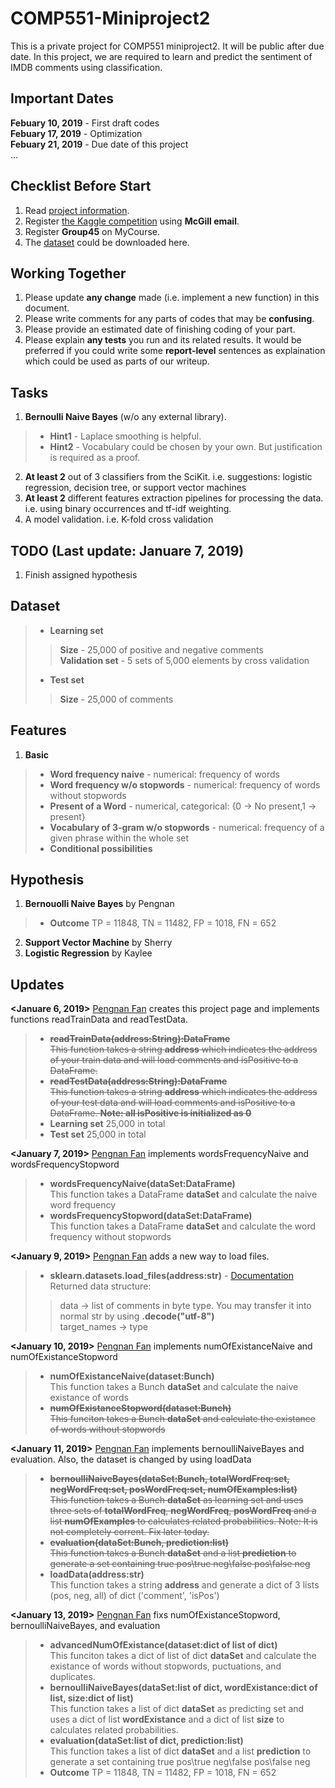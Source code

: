 # COMP551-Miniproject2
This is a private project for COMP551 miniproject2. It will be public after due date. In this project, we are required to learn and predict the sentiment of IMDB comments using classification.

## Important Dates
**Febuary 10, 2019** - First draft codes  
**Febuary 17, 2019** - Optimization  
**Febuary 21, 2019** - Due date of this project  
...  

## Checklist Before Start
1) Read [project information](https://www.cs.mcgill.ca/~wlh/comp551/files/miniproject2_spec.pdf).  
2) Register [the Kaggle competition](https://www.kaggle.com/t/b95c2a432a9445d6a01a7a95d51d1dd5) using **McGill email**.  
3) Register **Group45** on MyCourse.  
4) The [dataset](https://www.kaggle.com/c/12888/download-all) could be downloaded here.  

## Working Together
1) Please update **any change** made (i.e. implement a new function) in this document.  
2) Please write comments for any parts of codes that may be **confusing**.  
3) Please provide an estimated date of finishing coding of your part.  
4) Please explain **any tests** you run and its related results. It would be preferred if you could write some **report-level** sentences as explaination which could be used as parts of our writeup.  

## Tasks  
1) **Bernoulli Naive Bayes** (w/o any external library).  
> * **Hint1** - Laplace smoothing is helpful.  
> * **Hint2** - Vocabulary could be chosen by your own. But justification is required as a proof.   
2) **At least 2** out of 3 classifiers from the SciKit. i.e. suggestions: logistic regression, decision tree, or support vector machines  
3) **At least 2** different features extraction pipelines for processing the data. i.e. using binary occurrences and tf-idf weighting.  
4) A model validation. i.e. K-fold cross validation  

## TODO (Last update: Januare 7, 2019)
1) Finish assigned hypothesis  

## Dataset  
> * **Learning set**  
>> **Size** - 25,000 of positive and negative comments  
>> **Validation set** - 5 sets of 5,000 elements by cross validation  
> * **Test set**
>> **Size** - 25,000 of comments  

## Features
1. **Basic**  
> * **Word frequency naive** - numerical: frequency of words
> * **Word frequency w/o stopwords** - numerical: frequency of words without stopwords
> * **Present of a Word** - numerical, categorical: {0 -> No present,1 -> present}  
> * **Vocabulary of 3-gram w/o stopwords** - numerical: frequency of a given phrase within the whole set
> * **Conditional possibilities**  

## Hypothesis  
1. **Bernouolli Naive Bayes** by Pengnan  
> * **Outcome** TP =  11848, TN =  11482, FP =  1018, FN =  652  
2. **Support Vector Machine** by Sherry  
3. **Logistic Regression** by Kaylee  

## Updates
**<Januare 6, 2019>** [Pengnan Fan](https://github.com/Catosine) creates this project page and implements functions readTrainData and readTestData. 
> * ~~**readTrainData(address:String):DataFrame**~~  
> ~~This function takes a string **address** which indicates the address of your train data and will load comments and isPositive to a DataFrame.~~  
> * ~~**readTestData(address:String):DataFrame**~~  
> ~~This function takes a string **address** which indicates the address of your test data and will load comments and isPositive to a DataFrame. **Note: all isPositive is initialized as 0**~~  
> * **Learning set** 25,000 in total  
> * **Test set** 25,000 in total  

**<January 7, 2019>** [Pengnan Fan](https://github.com/Catosine) implements wordsFrequencyNaive and wordsFrequencyStopword
> * **wordsFrequencyNaive(dataSet:DataFrame)**  
> This function takes a DataFrame **dataSet** and calculate the naive word frequency  
> * **wordsFrequencyStopword(dataSet:DataFrame)**  
> This function takes a DataFrame **dataSet** and calculate the word frequency without stopwords  

**<January 9, 2019>** [Pengnan Fan](https://github.com/Catosine) adds a new way to load files.  
> * **sklearn.datasets.load_files(address:str)** - [Documentation](https://scikit-learn.org/stable/modules/generated/sklearn.datasets.load_files.html)  
> Returned data structure:  
>> data -> list of comments in byte type. You may transfer it into normal str by using **.decode("utf-8")**  
>> target_names -> type  

**<January 10, 2019>** [Pengnan Fan](https://github.com/Catosine) implements numOfExistanceNaive and numOfExistanceStopword
> * **numOfExistanceNaive(dataset:Bunch)**  
> This function takes a Bunch **dataSet** and calculate the naive existance of words  
> * ~~**numOfExistanceStopword(dataset:Bunch)**~~  
> ~~This funciton takes a Bunch **dataSet** and calculate the existance of words without stopwords~~  

**<January 11, 2019>** [Pengnan Fan](https://github.com/Catosine) implements bernoulliNaiveBayes and evaluation. Also, the dataset is changed by using loadData  
> * ~~**bernoulliNaiveBayes(dataSet:Bunch, totalWordFreq:set, negWordFreq:set, posWordFreq:set, numOfExamples:list)**~~  
> ~~This function takes a Bunch **dataSet** as learning set and uses three sets of **totalWordFreq**, **negWordFreq**, **posWordFreq** and a list **numOfExamples** to calculates related probabilities. Note: It is not completely corrent. Fix later today.~~  
> * ~~**evaluation(dataSet:Bunch, prediction:list)**~~  
> ~~This function takes a Bunch **dataSet** and a list **prediction** to generate a set containing true pos\true neg\false pos\false neg~~  
> * **loadData(address:str)**  
> This function takes a string **address** and generate a dict of 3 lists (pos, neg, all) of dict ('comment', 'isPos')  

**<January 13, 2019>** [Pengnan Fan](https://github.com/Catosine) fixs numOfExistanceStopword, bernoulliNaiveBayes, and evaluation
> * **advancedNumOfExistance(dataset:dict of list of dict)**  
> This funciton takes a dict of list of dict **dataSet** and calculate the existance of words without stopwords, puctuations, and duplicates.  
> * **bernoulliNaiveBayes(dataSet:list of dict, wordExistance:dict of list, size:dict of list)**  
> This function takes a list of dict **dataSet** as predicting set and uses a dict of list **wordExistance** and a dict of list **size** to calculates related probabilities.  
> * **evaluation(dataSet:list of dict, prediction:list)**  
> This function takes a list of dict **dataSet** and a list **prediction** to generate a set containing true pos\true neg\false pos\false neg  
> * **Outcome** TP =  11848, TN =  11482, FP =  1018, FN =  652  
